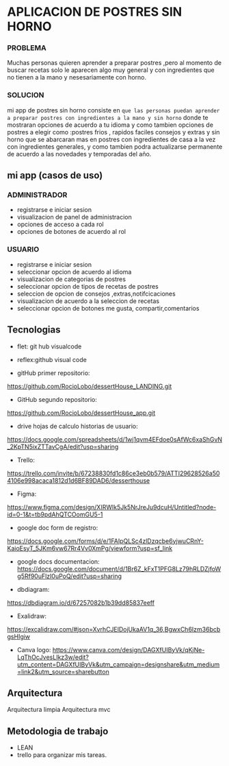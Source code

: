 # APLICACION DE POSTRES SIN HORNO

### PROBLEMA

Muchas personas quieren aprender a preparar postres ,pero al momento de buscar recetas solo le aparecen algo muy general y con ingredientes que no tienen a la mano y nesesariamente con horno.

### SOLUCION

 mi app de postres sin horno consiste en ``que las personas puedan aprender a preparar postres con ingredientes a la mano y sin horno``
 donde te mostraran opciones de acuerdo a tu idioma y como tambien opciones de postres a elegir como :postres  frios , rapidos faciles consejos y extras  y sin horno que se abarcaran mas en  postres con ingredientes de casa a la vez con  ingredientes generales, y como tambien podra actualizarse permanente  de acuerdo a las novedades y temporadas del año.


 ##  mi app (casos de uso)

### ADMINISTRADOR

- registrarse e iniciar sesion
- visualizacion de panel de administracion
- opciones de acceso a cada rol
- opciones de botones de acuerdo al rol

### USUARIO
 - registrarse e iniciar sesion
 - seleccionar opcion de acuerdo al idioma
 - visualizacion de categorias de postres
 - seleccionar opcion de  tipos de recetas de postres
 - seleccion de opcion de consejos ,extras,notifcicaciones
 - visualizacion de acuerdo a la seleccion de recetas
 - seleccionar opcion de botones me gusta, compartir,comentarios


## Tecnologias
- flet: git hub visualcode
- reflex:github visual code

- gitHub primer repositorio:

https://github.com/RocioLobo/dessertHouse_LANDING.git

- GitHub segundo repositorio:

https://github.com/RocioLobo/dessertHouse_app.git

- drive hojas de calculo historias de usuario:

https://docs.google.com/spreadsheets/d/1wj1qvm4EFdoe0sAfWc6xaShGvN_2KpTN5ixZTTavCgA/edit?usp=sharing

- Trello:

https://trello.com/invite/b/67238830fd1c86ce3eb0b579/ATTI29628526a504106e998acaca1812d1d6BF89DAD6/desserthouse

- Figma:

https://www.figma.com/design/XIRWIk5Jk5NrJreJu9dcuH/Untitled?node-id=0-1&t=tb9pdAhQTCOomGU5-1


- google doc form de registro:

https://docs.google.com/forms/d/e/1FAIpQLSc4zlDzqcbe6yjwuCRnY-KaioEsyT_5JKm6vw67Rr4Vv0XmPg/viewform?usp=sf_link

- google docs documentacion:
https://docs.google.com/document/d/1Br6Z_kFxT1PFG8Lz79hRLDZjfoWg5Rf90uFlzI0uPoQ/edit?usp=sharing


- dbdiagram:

https://dbdiagram.io/d/67257082b1b39dd85837eeff

- Exalidraw:

https://excalidraw.com/#json=XvrhCJElDojUkaAV1q_36,BgwxCh6Izm36bcbgsHIgiw

- Canva logo:
https://www.canva.com/design/DAGXfUIByVk/qKjNe-LqThOcJvesLIkz3w/edit?utm_content=DAGXfUIByVk&utm_campaign=designshare&utm_medium=link2&utm_source=sharebutton

## Arquitectura

Arquitectura limpia
Arquitectura mvc


## Metodologia de trabajo
- LEAN  
- trello para organizar mis tareas.
